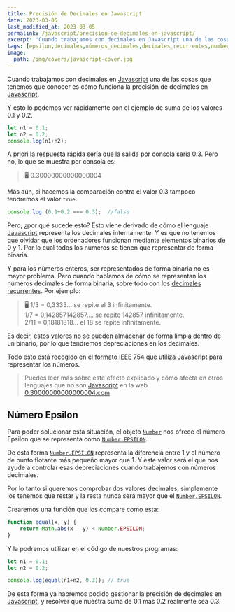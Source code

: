 ```yaml
---
title: Precisión de Decimales en Javascript
date: 2023-03-05
last_modified_at: 2023-03-05
permalink: /javascript/precision-de-decimales-en-javascript/
excerpt: "Cuando trabajamos con decimales en Javascript una de las cosas que tenemos que conocer es cómo funciona la precisión de decimales en Javascript y así evitar tener problemas comparando números."
tags: [epsilon,decimales,números_decimales,decimales_recurrentes,number]
image:
  path: /img/covers/javascript-cover.jpg
---
```


Cuando trabajamos con decimales en [Javascript](https://www.manualweb.net/javascript/) una de las cosas que tenemos que conocer es cómo funciona la precisión de decimales en [Javascript](https://www.manualweb.net/javascript/).


Y esto lo podemos ver rápidamente con el ejemplo de suma de los valores 0.1 y 0.2.


```javascript
let n1 = 0.1;
let n2 = 0.2;
console.log(n1+n2);
```


A priori la respuesta rápida sería que la salida por consola sería 0.3. Pero no, lo que se muestra por consola es:


> 🖥️ 0.30000000000000004


Más aún, si hacemos la comparación contra el valor 0.3 tampoco tendremos el valor `true`.


```javascript
console.log (0.1+0.2 === 0.3);  //false
```


Pero, ¿por qué sucede esto? Esto viene derivado de cómo el lenguaje [Javascript](https://www.manualweb.net/javascript/) representa los decimales internamente. Y es que no tenemos que olvidar que los ordenadores funcionan mediante elementos binarios de 0 y 1. Por lo cual todos los números se tienen que representar de forma binaria.


Y para los números enteros, ser representados de forma binaria no es mayor problema. Pero cuando hablamos de cómo se representan los números decimales de forma binaria, sobre todo con los [decimales recurrentes](https://euclides.org/decimal-repetido/). Por ejemplo:


> 🖥️ 1/3 = 0,3333… se repite el 3 infinitamente.  
> 1/7 = 0,142857142857…. se repite 142857 infinitamente.  
> 2/11 = 0,18181818… el 18 se repite infinitamente.


Es decir, estos valores no se pueden almacenar de forma limpia dentro de un binario, por lo que tendremos depreciaciones en los decimales. 


Todo esto está recogido en el [formato IEEE 754](https://en.wikipedia.org/wiki/IEEE_754#Basic_formats) que utiliza Javascript para representar los números.


> Puedes leer más sobre este efecto explicado y cómo afecta en otros lenguajes que no son [Javascript](https://www.manualweb.net/javascript/) en la web [0.30000000000000004.com](https://0.30000000000000004.com/)


## Número Epsilon


Para poder solucionar esta situación, el objeto [`Number`](https://www.w3api.com/Javascript/Number/) nos ofrece el número Epsilon que se representa como [`Number.EPSILON`](https://www.w3api.com/Javascript/Number/EPSILON).


De esta forma [`Number.EPSILON`](https://www.w3api.com/Javascript/Number/EPSILON) representa la diferencia entre 1 y el número de punto flotante más pequeño mayor que 1. Y este valor será el que nos ayude a controlar esas depreciaciones cuando trabajemos con números decimales.


Por lo tanto si queremos comprobar dos valores decimales, simplemente los tenemos que restar y la resta nunca será mayor que el [`Number.EPSILON`](https://www.w3api.com/Javascript/Number/EPSILON).


Crearemos una función que los compare como esta:


```javascript
function equal(x, y) {
    return Math.abs(x - y) < Number.EPSILON;
}
```


Y la podremos utilizar en el código de nuestros programas:


```javascript
let n1 = 0.1;
let n2 = 0.2;

console.log(equal(n1+n2, 0.3)); // true
```


De esta forma ya habremos podido gestionar la precisión de decimales en [Javascript](https://www.manualweb.net/javascript/), y resolver que nuestra suma de 0.1 más 0.2 realmente sea 0.3.

